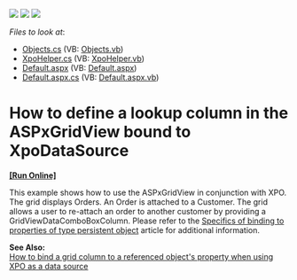<!-- default badges list -->
![](https://img.shields.io/endpoint?url=https://codecentral.devexpress.com/api/v1/VersionRange/128538920/13.1.4%2B)
[![](https://img.shields.io/badge/Open_in_DevExpress_Support_Center-FF7200?style=flat-square&logo=DevExpress&logoColor=white)](https://supportcenter.devexpress.com/ticket/details/E553)
[![](https://img.shields.io/badge/📖_How_to_use_DevExpress_Examples-e9f6fc?style=flat-square)](https://docs.devexpress.com/GeneralInformation/403183)
<!-- default badges end -->
<!-- default file list -->
*Files to look at*:

* [Objects.cs](./CS/WebSite/App_Code/Objects.cs) (VB: [Objects.vb](./VB/WebSite/App_Code/Objects.vb))
* [XpoHelper.cs](./CS/WebSite/App_Code/XpoHelper.cs) (VB: [XpoHelper.vb](./VB/WebSite/App_Code/XpoHelper.vb))
* [Default.aspx](./CS/WebSite/Default.aspx) (VB: [Default.aspx](./VB/WebSite/Default.aspx))
* [Default.aspx.cs](./CS/WebSite/Default.aspx.cs) (VB: [Default.aspx.vb](./VB/WebSite/Default.aspx.vb))
<!-- default file list end -->
# How to define a lookup column in the ASPxGridView bound to XpoDataSource
<!-- run online -->
**[[Run Online]](https://codecentral.devexpress.com/e553/)**
<!-- run online end -->


<p>This example shows how to use the ASPxGridView in conjunction with XPO. The grid displays Orders. An Order is attached to a Customer. The grid allows a user to re-attach an order to another customer by providing a GridViewDataComboBoxColumn. Please refer to the <a href="https://www.devexpress.com/Support/Center/p/A2783">Specifics of binding to properties of type persistent object</a> article for additional information.</p><p><strong>See Also:</strong><br />
<a href="https://www.devexpress.com/Support/Center/p/E255">How to bind a grid column to a referenced object's property when using XPO as a data source</a></p>

<br/>


